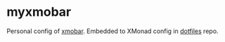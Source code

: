 # myxmobar

Personal config of [xmobar]. Embedded to XMonad config in [dotfiles] repo.

[xmobar]: https://codeberg.org/xmobar/xmobar
[dotfiles]: https://github.com/magnickolas/dotfiles
